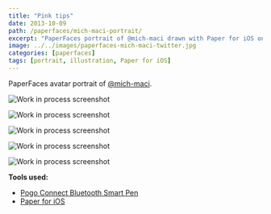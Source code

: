 ```yaml
---
title: "Pink tips"
date: 2013-10-09
path: /paperfaces/mich-maci-portrait/
excerpt: "PaperFaces portrait of @mich-maci drawn with Paper for iOS on an iPad."
image: ../../images/paperfaces-mich-maci-twitter.jpg
categories: [paperfaces]
tags: [portrait, illustration, Paper for iOS]
---
```


PaperFaces avatar portrait of [@mich-maci](https://twitter.com/mich-maci).

![Work in process screenshot](../../images/paperfaces-mich-maci-process-1-lg.jpg)

![Work in process screenshot](../../images/paperfaces-mich-maci-process-2-lg.jpg)

![Work in process screenshot](../../images/paperfaces-mich-maci-process-3-lg.jpg)

![Work in process screenshot](../../images/paperfaces-mich-maci-process-4-lg.jpg)

![Work in process screenshot](../../images/paperfaces-mich-maci-process-5-lg.jpg)

**Tools used:**

- [Pogo Connect Bluetooth Smart Pen](https://www.amazon.com/gp/product/B009K448L4/ref=as_li_ss_tl?ie=UTF8&camp=1789&creative=390957&creativeASIN=B009K448L4&linkCode=as2&tag=mademist-20)
- [Paper for iOS](https://paper.bywetransfer.com/)

